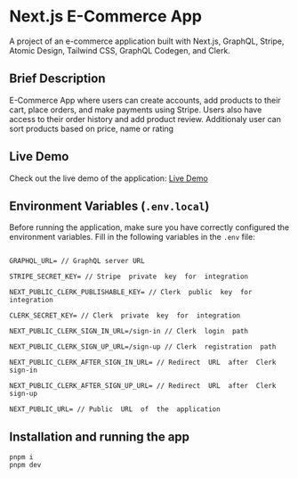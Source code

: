# Next.js E-Commerce App

A project of an e-commerce application built with Next.js, GraphQL, Stripe, Atomic Design, Tailwind CSS, GraphQL Codegen, and Clerk.

## Brief Description

E-Commerce App where users can create accounts, add products to their cart, place orders, and make payments using Stripe. Users also have access to their order history and add product review. Additionaly user can sort products based on price, name or rating

## Live Demo

Check out the live demo of the application: [Live Demo](https://next13-ecommerce-five.vercel.app/)

## Environment Variables (`.env.local`)

Before running the application, make sure you have correctly configured the environment variables. Fill in the following variables in the `.env` file:

```env

GRAPHQL_URL= // GraphQL server URL

STRIPE_SECRET_KEY= // Stripe  private  key  for  integration

NEXT_PUBLIC_CLERK_PUBLISHABLE_KEY= // Clerk  public  key  for  integration

CLERK_SECRET_KEY= // Clerk  private  key  for  integration

NEXT_PUBLIC_CLERK_SIGN_IN_URL=/sign-in // Clerk  login  path

NEXT_PUBLIC_CLERK_SIGN_UP_URL=/sign-up // Clerk  registration  path

NEXT_PUBLIC_CLERK_AFTER_SIGN_IN_URL= // Redirect  URL  after  Clerk  sign-in

NEXT_PUBLIC_CLERK_AFTER_SIGN_UP_URL= // Redirect  URL  after  Clerk  sign-up

NEXT_PUBLIC_URL= // Public  URL  of  the  application

```

## Installation and running the app

```
pnpm i
pnpm dev
```
